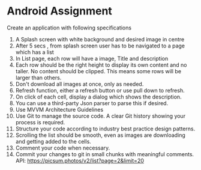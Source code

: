 # Android Assignment
Create an application with following specifications
1. A Splash screen with white background and desired image in centre
2. After 5 secs , from splash screen user has to be navigated to a page which has a 
list
3. In List page, each row will have a image, Title and description
4. Each row should be the right height to display its own content and no taller. No 
content should be clipped. This means some rows will be larger than others.
5. Don't download all images at once, only as needed.
6. Refresh function, either a refresh button or use pull down to refresh.
7. On click of each cell, display a dialog which shows the description.
8. You can use a third-party Json parser to parse this if desired.
9. Use MVVM Architecture
Guidelines
1. Use Git to manage the source code. A clear Git history showing your process is 
required.
2. Structure your code according to industry best practice design patterns.
3. Scrolling the list should be smooth, even as images are downloading and getting 
added to the cells.
4. Comment your code when necessary.
5. Commit your changes to git in small chunks with meaningful comments.
API:
https://picsum.photos/v2/list?page=2&limit=20
